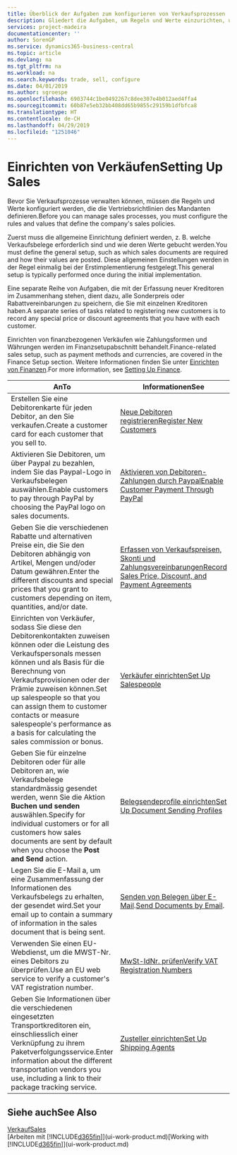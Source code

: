 ```yaml
---
title: Überblick der Aufgaben zum konfigurieren von Verkaufsprozessen | Microsoft Docs
description: Gliedert die Aufgaben, um Regeln und Werte einzurichten, um Ihre Vertriebsrichtlinien und Arbeitsgänge zu definieren.
services: project-madeira
documentationcenter: ''
author: SorenGP
ms.service: dynamics365-business-central
ms.topic: article
ms.devlang: na
ms.tgt_pltfrm: na
ms.workload: na
ms.search.keywords: trade, sell, configure
ms.date: 04/01/2019
ms.author: sgroespe
ms.openlocfilehash: 6903744c1be0492267c8dee307e4b012aed4ffa4
ms.sourcegitcommit: 60b87e5eb32bb408dd65b9855c29159b1dfbfca8
ms.translationtype: HT
ms.contentlocale: de-CH
ms.lasthandoff: 04/29/2019
ms.locfileid: "1251046"
---
```

# <a name="setting-up-sales"></a><span data-ttu-id="692c7-103">Einrichten von Verkäufen</span><span class="sxs-lookup"><span data-stu-id="692c7-103">Setting Up Sales</span></span>
<span data-ttu-id="692c7-104">Bevor Sie Verkaufsprozesse verwalten können, müssen die Regeln und Werte konfiguriert werden, die die Vertriebsrichtlinien des Mandanten definieren.</span><span class="sxs-lookup"><span data-stu-id="692c7-104">Before you can manage sales processes, you must configure the rules and values that define the company's sales policies.</span></span>

<span data-ttu-id="692c7-105">Zuerst muss die allgemeine Einrichtung definiert werden, z. B. welche Verkaufsbelege erforderlich sind und wie deren Werte gebucht werden.</span><span class="sxs-lookup"><span data-stu-id="692c7-105">You must define the general setup, such as which sales documents are required and how their values are posted.</span></span> <span data-ttu-id="692c7-106">Diese allgemeinen Einstellungen werden in der Regel einmalig bei der Erstimplementierung festgelegt.</span><span class="sxs-lookup"><span data-stu-id="692c7-106">This general setup is typically performed once during the initial implementation.</span></span>

<span data-ttu-id="692c7-107">Eine separate Reihe von Aufgaben, die mit der Erfassung neuer Kreditoren im Zusammenhang stehen, dient dazu, alle Sonderpreis oder Rabattvereinbarungen zu speichern, die Sie mit einzelnen Kreditoren haben.</span><span class="sxs-lookup"><span data-stu-id="692c7-107">A separate series of tasks related to registering new customers is to record any special price or discount agreements that you have with each customer.</span></span>

<span data-ttu-id="692c7-108">Einrichten von finanzbezogenen Verkäufen wie Zahlungsformen und Währungen werden im Finanzsetupabschnitt behandelt.</span><span class="sxs-lookup"><span data-stu-id="692c7-108">Finance-related sales setup, such as payment methods and currencies, are covered in the Finance Setup section.</span></span> <span data-ttu-id="692c7-109">Weitere Informationen finden Sie unter [Einrichten von Finanzen](finance-setup-finance.md).</span><span class="sxs-lookup"><span data-stu-id="692c7-109">For more information, see [Setting Up Finance](finance-setup-finance.md).</span></span>

| <span data-ttu-id="692c7-110">An</span><span class="sxs-lookup"><span data-stu-id="692c7-110">To</span></span> | <span data-ttu-id="692c7-111">Informationen</span><span class="sxs-lookup"><span data-stu-id="692c7-111">See</span></span> |
| --- | --- |
| <span data-ttu-id="692c7-112">Erstellen Sie eine Debitorenkarte für jeden Debitor, an den Sie verkaufen.</span><span class="sxs-lookup"><span data-stu-id="692c7-112">Create a customer card for each customer that you sell to.</span></span> |[<span data-ttu-id="692c7-113">Neue Debitoren registrieren</span><span class="sxs-lookup"><span data-stu-id="692c7-113">Register New Customers</span></span>](sales-how-register-new-customers.md) |
| <span data-ttu-id="692c7-114">Aktivieren Sie Debitoren, um über Paypal zu bezahlen, indem Sie das Paypal-Logo in Verkaufsbelegen auswählen.</span><span class="sxs-lookup"><span data-stu-id="692c7-114">Enable customers to pay through PayPal by choosing the PayPal logo on sales documents.</span></span> |[<span data-ttu-id="692c7-115">Aktivieren von Debitoren-Zahlungen durch Paypal</span><span class="sxs-lookup"><span data-stu-id="692c7-115">Enable Customer Payment Through PayPal</span></span>](sales-how-enable-payment-service-extensions.md) |
| <span data-ttu-id="692c7-116">Geben Sie die verschiedenen Rabatte und alternativen Preise ein, die Sie den Debitoren abhängig von Artikel, Mengen und/oder Datum gewähren.</span><span class="sxs-lookup"><span data-stu-id="692c7-116">Enter the different discounts and special prices that you grant to customers depending on item, quantities, and/or date.</span></span> |[<span data-ttu-id="692c7-117">Erfassen von Verkaufspreisen, Skonti und Zahlungsvereinbarungen</span><span class="sxs-lookup"><span data-stu-id="692c7-117">Record Sales Price, Discount, and Payment Agreements</span></span>](sales-how-record-sales-price-discount-payment-agreements.md) |
| <span data-ttu-id="692c7-118">Einrichten von Verkäufer, sodass Sie diese den Debitorenkontakten zuweisen können oder die Leistung des Verkaufspersonals messen können und als Basis für die Berechnung von Verkaufsprovisionen oder der Prämie zuweisen können.</span><span class="sxs-lookup"><span data-stu-id="692c7-118">Set up salespeople so that you can assign them to customer contacts or measure salespeople's performance as a basis for calculating the sales commission or bonus.</span></span> |[<span data-ttu-id="692c7-119">Verkäufer einrichten</span><span class="sxs-lookup"><span data-stu-id="692c7-119">Set Up Salespeople</span></span>](sales-how-setup-salespeople.md) |
| <span data-ttu-id="692c7-120">Geben Sie für einzelne Debitoren oder für alle Debitoren an, wie Verkaufsbelege standardmässig gesendet werden, wenn Sie die Aktion **Buchen und senden** auswählen.</span><span class="sxs-lookup"><span data-stu-id="692c7-120">Specify for individual customers or for all customers how sales documents are sent by default when you choose the **Post and Send** action.</span></span> |[<span data-ttu-id="692c7-121">Belegsendeprofile einrichten</span><span class="sxs-lookup"><span data-stu-id="692c7-121">Set Up Document Sending Profiles</span></span>](sales-how-setup-document-send-profiles.md) |
| <span data-ttu-id="692c7-122">Legen Sie die E-Mail a, um eine Zusammenfassung der Informationen des Verkaufsbelegs zu erhalten, der gesendet wird.</span><span class="sxs-lookup"><span data-stu-id="692c7-122">Set your email up to contain a summary of information in the sales document that is being sent.</span></span> |<span data-ttu-id="692c7-123">[Senden von Belegen über E-Mail](ui-how-send-documents-email.md).</span><span class="sxs-lookup"><span data-stu-id="692c7-123">[Send Documents by Email](ui-how-send-documents-email.md).</span></span> |
|<span data-ttu-id="692c7-124">Verwenden Sie einen EU-Webdienst, um die MWST-Nr. eines Debitors zu überprüfen.</span><span class="sxs-lookup"><span data-stu-id="692c7-124">Use an EU web service to verify a customer's VAT registration number.</span></span>|[<span data-ttu-id="692c7-125">MwSt-IdNr. prüfen</span><span class="sxs-lookup"><span data-stu-id="692c7-125">Verify VAT Registration Numbers</span></span>](finance-setup-vat.md)|
|<span data-ttu-id="692c7-126">Geben Sie Informationen über die verschiedenen eingesetzten Transportkreditoren ein, einschliesslich einer Verknüpfung zu ihrem Paketverfolgungsservice.</span><span class="sxs-lookup"><span data-stu-id="692c7-126">Enter information about the different transportation vendors you use, including a link to their package tracking service.</span></span>|[<span data-ttu-id="692c7-127">Zusteller einrichten</span><span class="sxs-lookup"><span data-stu-id="692c7-127">Set Up Shipping Agents</span></span>](sales-how-to-set-up-shipping-agents.md)|

## <a name="see-also"></a><span data-ttu-id="692c7-128">Siehe auch</span><span class="sxs-lookup"><span data-stu-id="692c7-128">See Also</span></span>
[<span data-ttu-id="692c7-129">Verkauf</span><span class="sxs-lookup"><span data-stu-id="692c7-129">Sales</span></span>](sales-manage-sales.md)  
<span data-ttu-id="692c7-130">[Arbeiten mit [!INCLUDE[d365fin](includes/d365fin_md.md)]](ui-work-product.md)</span><span class="sxs-lookup"><span data-stu-id="692c7-130">[Working with [!INCLUDE[d365fin](includes/d365fin_md.md)]](ui-work-product.md)</span></span>
